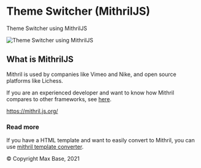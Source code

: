 # Theme Switcher (MithrilJS)

Theme Switcher using MithrilJS

![Theme Switcher using MithrilJS](demo.png)

## What is MithrilJS

Mithril is used by companies like Vimeo and Nike, and open source platforms like Lichess.

If you are an experienced developer and want to know how Mithril compares to other frameworks, see [here](https://mithril.js.org/index.html).

https://mithril.js.org/

### Read more

If you have a HTML template and want to easily convert to Mithril, you can use [mithril template converter](https://arthurclemens.github.io/mithril-template-converter/index.html).

© Copyright Max Base, 2021
